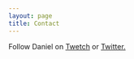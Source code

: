 ```yaml
---
layout: page
title: Contact
---
```


Follow Daniel on [Twetch](https://twetch.app) or [Twitter.](https://twitter.com/danielkrawisz)
